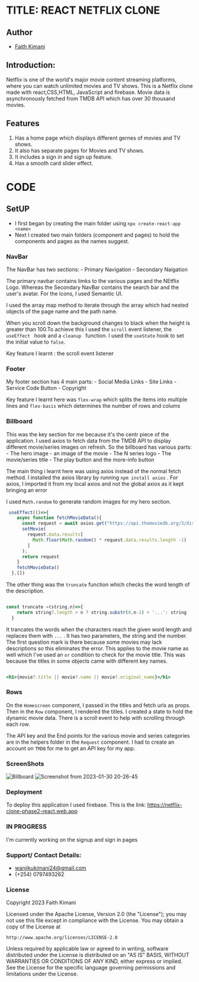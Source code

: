 # TITLE: REACT NETFLIX CLONE
## Author
- [Faith Kimani](https://github.com/wanjikuKim-collab)

## Introduction:

Netflix is one of the world's major movie content streaming platforms, where you can watch unlimited movies and TV shows. This is a Netflix clone made with react,CSS,HTML, JavaScript and firebase. Movie data is asynchronously fetched from TMDB API which has over 30 thousand movies.

## Features

1. Has a home page which displays different gernes of movies and TV shows.
2. It also has separate pages for Movies and TV shows.
3. It includes a sign in and sign up feature.
4. Has a smooth card slider effect.


# CODE

## SetUP

- I first began by creating the main folder using `npx create-react-app <name>`
- Next I created two main folders (component and pages) to hold the components and pages as the names suggest.

### NavBar

The NavBar has two sections:
    - Primary Navigation
    - Secondary Naigation

The primary navbar contains limks to the various pages and the NEtflix Logo. Whereas the Secondary NavBar contains the search bar and the user's avatar. For the icons, I used Semantic UI.

I used the array map method to iterate through the array which had nested objects of the page name and the path name.

When you scroll down the background changes to black when the height is greater than 100.To achieve this I used the `scroll` event listener, the `useEffect ` hook and a `cleanup ` function. I used the `useState` hook to set the initial value to `false`.

Key feature I learnt : the scroll event listener


### Footer

My footer section has 4 main parts:
    - Social Media Links
    - Site Links
    - Service Code Button 
    - Copyright

Key feature I learnt here was `flex-wrap` which splits the items into multiple lines and `flex-basis` which determines the number of rows and colums


### Billboard

This was the key section for me because it's the centr piece of the application. I used axios to fetch data from the TMDB API to display different movie/series images on refresh. So the billboard has various parts:
    - The hero image - an image of the movie
    - The N series logo
    - The movie/series title
    - The play button and the more-info button

The main thing i learnt here was using axios instead of the normal fetch method. I installed the axios library by running `npm install axios` . For axios, I imported it from my local axios and not the global axios as it kept bringing an error

I used `Math.random` to generate random images for my hero section.

``` jsx
 useEffect(()=>{
    async function fetchMovieData(){
      const request = await axios.get("https://api.themoviedb.org/3/discover/tv?api_key=30d37017426bc7f99dc52b6e58ee8d63&with_networks=213");
      setMovie(
        request.data.results[
          Math.floor(Math.random() * request.data.results.length -1)
        ]
      );
      return request
    }
    fetchMovieData()
  },[])

```
The other thing was the `truncate` function which checks the word length of the description.

```jsx

const truncate =(string,n)=>{
    return string?.length > n ? string.substr(0,n-1) + '...': string
  }

```
It trancates the words when the characters reach the given word length and replaces them with `...` . It has two parameters, the string and the number. The first question mark is there because some movies may lack descriptions so this eliminates the error.
This applies to the movie name as well which I've used an `or` condition to check for the movie title. This was because the titles in some objects came with different key names.

```jsx

<h1>{movie?.title || movie?.name || movie?.original_name}</h1>

```
  

### Rows

On the `Homescreen` component, I passed in the titles and fetch urls as props.  Then in the `Row` component, I rendered the titles. I created a state to hold the dynamic movie data. There is a scroll event to help with scrolling through each row.

The API key and the End points for the various movie and series categories are in the helpers folder in the `Request` component. I had to create an account on `TMDB` for me to get an API key for my app.


### ScreenShots
![Billboard ](https://user-images.githubusercontent.com/118020143/215549413-c05e3407-7542-4f68-8f43-a60066000cb1.png)
![Screenshot from 2023-01-30 20-26-45](https://user-images.githubusercontent.com/118020143/215549817-9caf0ba5-2d8b-4efb-9497-1594bd4bad24.png)




### Deployment

To deploy this application I used firebase. This is the link:
        https://netflix-clone-phase2-react.web.app


### IN PROGRESS
I'm currently working on the signup and sign in pages


### Support/ Contact Details:
- wanjikukimani24@gmail.com
- (+254) 0797493262

### License
Copyright 2023 Faith Kimani

Licensed under the Apache License, Version 2.0 (the "License");
you may not use this file except in compliance with the License.
You may obtain a copy of the License at

    http://www.apache.org/licenses/LICENSE-2.0

Unless required by applicable law or agreed to in writing, software
distributed under the License is distributed on an "AS IS" BASIS,
WITHOUT WARRANTIES OR CONDITIONS OF ANY KIND, either express or implied.
See the License for the specific language governing permissions and
limitations under the License.

